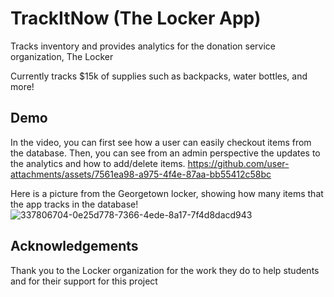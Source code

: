 
# TrackItNow (The Locker App)

Tracks inventory and provides analytics for the donation service organization, The Locker

Currently tracks $15k of supplies such as backpacks, water bottles, and more!


## Demo

In the video, you can first see how a user can easily checkout items from the database. Then, you can see from an admin perspective the updates to the analytics and how to add/delete items.
https://github.com/user-attachments/assets/7561ea98-a975-4f4e-87aa-bb55412c58bc




Here is a picture from the Georgetown locker, showing how many items that the app tracks in the database!
![337806704-0e25d778-7366-4ede-8a17-7f4d8dacd943](https://github.com/user-attachments/assets/d1bc36e9-216e-40d1-8af4-ca5b0f1e2920)


## Acknowledgements

Thank you to the Locker organization for the work they do to help students and for their support for this project




